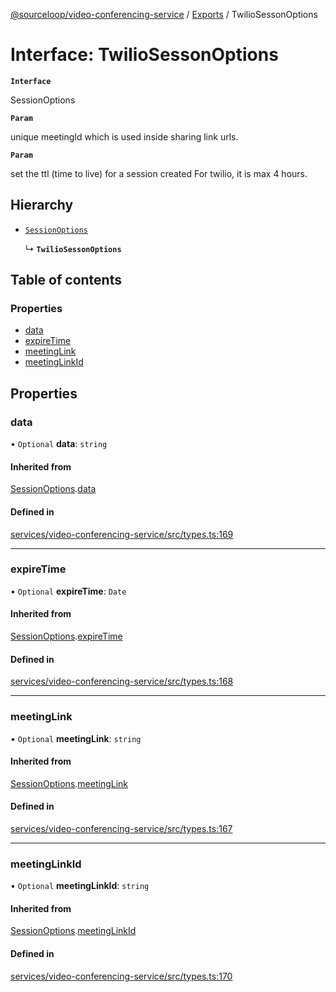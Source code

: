 [@sourceloop/video-conferencing-service](../README.md) / [Exports](../modules.md) / TwilioSessonOptions

# Interface: TwilioSessonOptions

**`Interface`**

SessionOptions

**`Param`**

unique meetingId which is used inside sharing link urls.

**`Param`**

set the ttl (time to live) for a session created For twilio,
 it is max 4 hours.

## Hierarchy

- [`SessionOptions`](SessionOptions.md)

  ↳ **`TwilioSessonOptions`**

## Table of contents

### Properties

- [data](TwilioSessonOptions.md#data)
- [expireTime](TwilioSessonOptions.md#expiretime)
- [meetingLink](TwilioSessonOptions.md#meetinglink)
- [meetingLinkId](TwilioSessonOptions.md#meetinglinkid)

## Properties

### data

• `Optional` **data**: `string`

#### Inherited from

[SessionOptions](SessionOptions.md).[data](SessionOptions.md#data)

#### Defined in

[services/video-conferencing-service/src/types.ts:169](https://github.com/sourcefuse/loopback4-microservice-catalog/blob/93a7f917/services/video-conferencing-service/src/types.ts#L169)

___

### expireTime

• `Optional` **expireTime**: `Date`

#### Inherited from

[SessionOptions](SessionOptions.md).[expireTime](SessionOptions.md#expiretime)

#### Defined in

[services/video-conferencing-service/src/types.ts:168](https://github.com/sourcefuse/loopback4-microservice-catalog/blob/93a7f917/services/video-conferencing-service/src/types.ts#L168)

___

### meetingLink

• `Optional` **meetingLink**: `string`

#### Inherited from

[SessionOptions](SessionOptions.md).[meetingLink](SessionOptions.md#meetinglink)

#### Defined in

[services/video-conferencing-service/src/types.ts:167](https://github.com/sourcefuse/loopback4-microservice-catalog/blob/93a7f917/services/video-conferencing-service/src/types.ts#L167)

___

### meetingLinkId

• `Optional` **meetingLinkId**: `string`

#### Inherited from

[SessionOptions](SessionOptions.md).[meetingLinkId](SessionOptions.md#meetinglinkid)

#### Defined in

[services/video-conferencing-service/src/types.ts:170](https://github.com/sourcefuse/loopback4-microservice-catalog/blob/93a7f917/services/video-conferencing-service/src/types.ts#L170)
